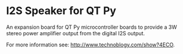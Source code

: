 # I2S Speaker for QT Py
An expansion board for QT Py microcontroller boards to provide a 3W stereo power amplifier output from the digital I2S output.

For more information see: http://www.technoblogy.com/show?4ECO.
